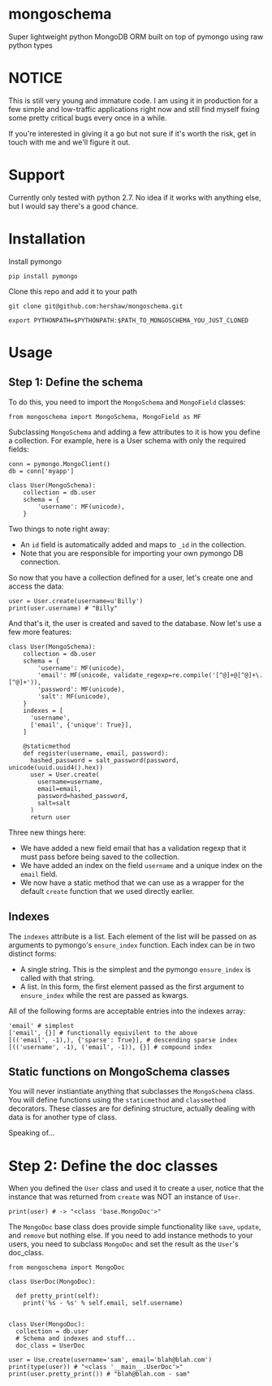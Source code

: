 # mongoschema
Super lightweight python MongoDB ORM built on top of pymongo using raw python types

# NOTICE

This is still very young and immature code. I am using it in production for a few simple and low-traffic applications right now
and still find myself fixing some pretty critical bugs every once in a while.

If you're interested in giving it a go but not sure if it's worth the risk, get in touch with me and we'll figure it out.

# Support

Currently only tested with python 2.7. No idea if it works with anything else, but I would say there's a good chance.

# Installation

Install pymongo

    pip install pymongo
    
Clone this repo and add it to your path

    git clone git@github.com:hershaw/mongoschema.git

    export PYTHONPATH=$PYTHONPATH:$PATH_TO_MONGOSCHEMA_YOU_JUST_CLONED

# Usage

## Step 1: Define the schema

To do this, you need to import the `MongoSchema` and `MongoField` classes:

    from mongoschema import MongoSchema, MongoField as MF

Subclassing `MongoSchema` and adding a few attributes to it is how you define a collection. For example, here is a User
schema with only the required fields:

    conn = pymongo.MongoClient()
    db = conn['myapp']
    
    class User(MongoSchema):
        collection = db.user
        schema = {
            'username': MF(unicode),
        }

Two things to note right away:
- An `id` field is automatically added and maps to `_id` in the collection.
- Note that you are responsible for importing your own pymongo DB connection.

So now that you have a collection defined for a user, let's create one and access the data:

    user = User.create(username=u'Billy')
    print(user.username) # "Billy"

And that's it, the user is created and saved to the database. Now let's use a few more features:

    class User(MongoSchema):
        collection = db.user
        schema = {
            'username': MF(unicode),
            'email': MF(unicode, validate_regexp=re.compile('[^@]+@[^@]+\.[^@]+')),
            'password': MF(unicode),
            'salt': MF(unicode),
        }
        indexes = [
          'username',
          ['email', {'unique': True}],
        ]
        
        @staticmethod
        def register(username, email, password):
          hashed_password = salt_password(password, unicode(uuid.uuid4().hex))
          user = User.create(
            username=username,
            email=email,
            password=hashed_password,
            salt=salt
          )
          return user


Three new things here:
- We have added a new field email that has a validation regexp that it must pass before being saved to the collection.
- We have added an index on the field `username` and a unique index on the `email` field.
- We now have a static method that we can use as a wrapper for the default `create` function that we used directly earlier.

## Indexes

The `indexes` attribute is a list. Each element of the list will be passed on as arguments to pymongo's `ensure_index` function.
Each index can be in two distinct forms:

- A single string. This is the simplest and the pymongo `ensure_index` is called with that string.
- A list. In this form, the first element passed as the first argument to `ensure_index` while the rest are passed as kwargs.

All of the following forms are acceptable entries into the indexes array:

    'email' # simplest
    ['email', {}] # functionally equivilent to the above
    [(('email', -1),), {'sparse': True}], # descending sparse index
    [(('username', -1), ('email', -1)), {}] # compound index

## Static functions on MongoSchema classes

You will never instiantiate anything that subclasses the `MongoSchema` class. You will define functions using the
`staticmethod` and `classmethod` decorators. These classes are for defining structure, actually dealing with data is for
another type of class.

Speaking of...

# Step 2: Define the doc classes

When you defined the `User` class and used it to create a user, notice that the instance that was returned from `create` was
NOT an instance of `User`.

    print(user) # -> "<class 'base.MongoDoc'>"

The `MongoDoc` base class does provide simple functionality like `save`, `update`, and `remove` but nothing else. If you
need to add instance methods to your users, you need to subclass `MongoDoc` and set the result as the `User`'s doc_class.

    from mongoschema import MongoDoc
    
    class UserDoc(MongoDoc):
      
      def pretty_print(self):
        print('%s - %s' % self.email, self.username)
    
    
    class User(MongoDoc):
      collection = db.user
      # Schema and indexes and stuff...
      doc_class = UserDoc
      
    user = Use.create(username='sam', email='blah@blah.com')
    print(type(user)) # "<class '__main__.UserDoc'>"
    print(user.pretty_print()) # "blah@blah.com - sam"
